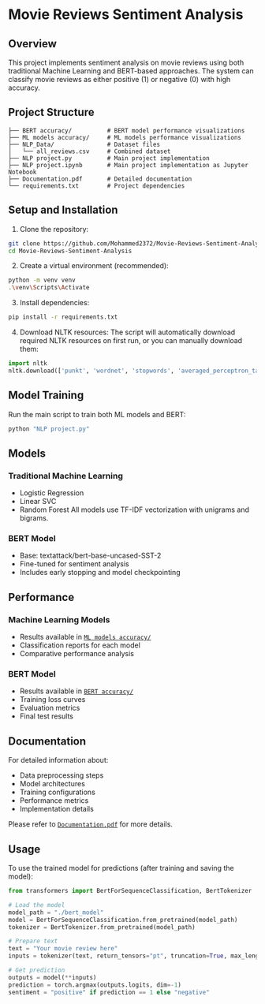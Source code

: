 # Movie Reviews Sentiment Analysis

## Overview

This project implements sentiment analysis on movie reviews using both traditional Machine Learning and BERT-based approaches. The system can classify movie reviews as either positive (1) or negative (0) with high accuracy.

## Project Structure

```
├── BERT accuracy/          # BERT model performance visualizations
├── ML models accuracy/     # ML models performance visualizations
├── NLP_Data/               # Dataset files
│   └── all_reviews.csv     # Combined dataset
├── NLP project.py          # Main project implementation
├── NLP project.ipynb       # Main project implementation as Jupyter Notebook
├── Documentation.pdf       # Detailed documentation
└── requirements.txt        # Project dependencies
```

## Setup and Installation

1. Clone the repository:

```bash
git clone https://github.com/Mohammed2372/Movie-Reviews-Sentiment-Analysis.git
cd Movie-Reviews-Sentiment-Analysis
```

2. Create a virtual environment (recommended):

```bash
python -m venv venv
.\venv\Scripts\Activate
```

3. Install dependencies:

```bash
pip install -r requirements.txt
```

4. Download NLTK resources:
   The script will automatically download required NLTK resources on first run, or you can manually download them:

```python
import nltk
nltk.download(['punkt', 'wordnet', 'stopwords', 'averaged_perceptron_tagger'])
```

## Model Training

Run the main script to train both ML models and BERT:

```bash
python "NLP project.py"
```

## Models

### Traditional Machine Learning

- Logistic Regression
- Linear SVC
- Random Forest
  All models use TF-IDF vectorization with unigrams and bigrams.

### BERT Model

- Base: textattack/bert-base-uncased-SST-2
- Fine-tuned for sentiment analysis
- Includes early stopping and model checkpointing

## Performance

### Machine Learning Models

- Results available in [`ML models accuracy/`](./ML%20models%20accuracy/)
- Classification reports for each model
- Comparative performance analysis

### BERT Model

- Results available in [`BERT accuracy/`](./BERT%20accuracy/)
- Training loss curves
- Evaluation metrics
- Final test results

## Documentation

For detailed information about:

- Data preprocessing steps
- Model architectures
- Training configurations
- Performance metrics
- Implementation details

Please refer to [`Documentation.pdf`](./Documentation.pdf) for more details.

## Usage

To use the trained model for predictions (after training and saving the model):

```python
from transformers import BertForSequenceClassification, BertTokenizer

# Load the model
model_path = "./bert_model"
model = BertForSequenceClassification.from_pretrained(model_path)
tokenizer = BertTokenizer.from_pretrained(model_path)

# Prepare text
text = "Your movie review here"
inputs = tokenizer(text, return_tensors="pt", truncation=True, max_length=128)

# Get prediction
outputs = model(**inputs)
prediction = torch.argmax(outputs.logits, dim=-1)
sentiment = "positive" if prediction == 1 else "negative"
```

